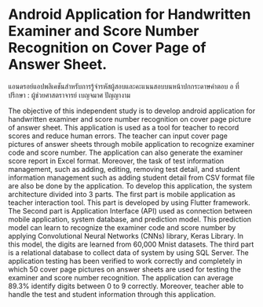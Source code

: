 # Android Application for Handwritten Examiner and Score Number Recognition on Cover Page of Answer Sheet.

แอนดรอย์แอปพลิเคชันสำหรับการรู้จำรหัสผู้สอบและคะแนนสอบบนหน้าปกกระดาษคำตอบ
อ ที่ปรึกษา : ผู้ช่วยศาสตราจารย์ เบญจมาศ ปัญญางาม

  The objective of this independent study is to develop android application for handwritten examiner and score number recognition on cover page picture of answer sheet. This application is used as a tool for teacher to record scores and reduce human errors. The teacher can input cover page pictures of answer sheets through mobile application to recognize examiner code and score number. The application can also generate the examiner score report in Excel format. Moreover, the task of test information management, such as adding, editing, removing test detail, and student information management such as adding student detail from CSV format file are also be done by the application.
	To develop this application, the system architecture divided into 3 parts. The first part is mobile application as teacher interaction tool. This part is developed by using Flutter framework. The Second part is Application Interface (API) used as connection between mobile application, system database, and prediction model. This prediction model can learn to recognize the examiner code and score number by applying Convolutional Neural Networks (CNNs) library, Keras Library.  In this model, the digits are learned from 60,000 Mnist datasets. The third part is a relational database to collect data of system by using SQL Server.
	The application testing has been verified to work correctly and completely in which 50 cover page pictures on answer sheets are used for testing the examiner and score number recognition. The application can average 89.3% identify digits between 0 to 9 correctly. Moreover, teacher able to handle the test and student information through this application.



